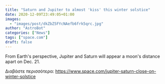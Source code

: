 ```yaml
---
title: "Saturn and Jupiter to almost 'kiss' this winter solstice"
date: 2020-12-09T23:49:05+01:00
images:
  - "images/post/dkZbZ5FYcNAefb6frk5qrc.jpg"
author: "AstroBot"
categories: ["News"]
tags: ["space.com"]
draft: false
---
```


From Earth's perspective, Jupiter and Saturn will appear a moon's distance apart on Dec. 21. 

Διαβάστε περισσότερα: https://www.space.com/jupiter-saturn-close-on-winter-solstice
